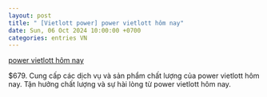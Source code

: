 ```yaml
---
layout: post
title: " [Vietlott power] power vietlott hôm nay"
date: Sun, 06 Oct 2024 10:00:00 +0700
categories: entries VN
---
```

[power vietlott hôm nay](https://vasep.com.vn/4pdxXaG9.html)

$679. Cung cấp các dịch vụ và sản phẩm chất lượng của power vietlott hôm nay. Tận hưởng chất lượng và sự hài lòng từ power vietlott hôm nay.

